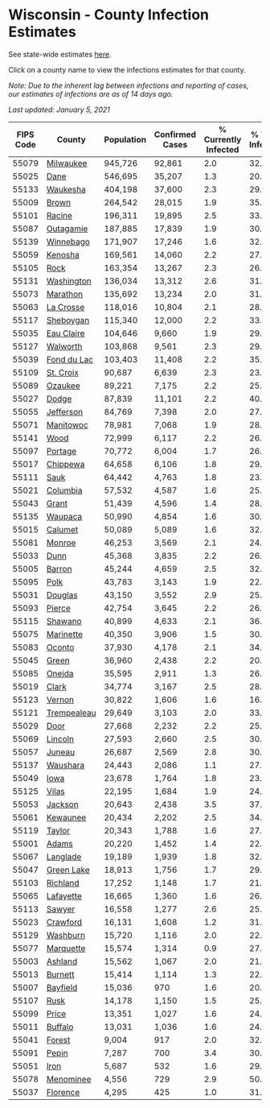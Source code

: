 # Wisconsin - County Infection Estimates

See state-wide estimates [here](/infections/us-wi).

Click on a county name to view the infections estimates for that county.

*Note: Due to the inherent lag between infections and reporting of cases, our estimates of infections are as of 14 days ago.*

*Last updated: January 5, 2021*

|   FIPS Code |                     County |   Population |   Confirmed Cases |   % Currently Infected |   % Total Infected |
|-------------|----------------------------|--------------|-------------------|------------------------|--------------------|
|       55079 |     [Milwaukee](milwaukee) |      945,726 |            92,861 |                    2.0 |               32.6 |
|       55025 |               [Dane](dane) |      546,695 |            35,207 |                    1.3 |               20.6 |
|       55133 |       [Waukesha](waukesha) |      404,198 |            37,600 |                    2.3 |               29.7 |
|       55009 |             [Brown](brown) |      264,542 |            28,015 |                    1.9 |               35.3 |
|       55101 |           [Racine](racine) |      196,311 |            19,895 |                    2.5 |               33.0 |
|       55087 |     [Outagamie](outagamie) |      187,885 |            17,839 |                    1.9 |               30.2 |
|       55139 |     [Winnebago](winnebago) |      171,907 |            17,246 |                    1.6 |               32.2 |
|       55059 |         [Kenosha](kenosha) |      169,561 |            14,060 |                    2.2 |               27.3 |
|       55105 |               [Rock](rock) |      163,354 |            13,267 |                    2.3 |               26.1 |
|       55131 |   [Washington](washington) |      136,034 |            13,312 |                    2.6 |               31.2 |
|       55073 |       [Marathon](marathon) |      135,692 |            13,234 |                    2.0 |               31.0 |
|       55063 |     [La Crosse](la-crosse) |      118,016 |            10,804 |                    2.1 |               28.8 |
|       55117 |     [Sheboygan](sheboygan) |      115,340 |            12,000 |                    2.2 |               33.2 |
|       55035 |   [Eau Claire](eau-claire) |      104,646 |             9,660 |                    1.9 |               29.2 |
|       55127 |       [Walworth](walworth) |      103,868 |             9,561 |                    2.3 |               29.6 |
|       55039 | [Fond du Lac](fond-du-lac) |      103,403 |            11,408 |                    2.2 |               35.2 |
|       55109 |     [St. Croix](st.-croix) |       90,687 |             6,639 |                    2.3 |               23.1 |
|       55089 |         [Ozaukee](ozaukee) |       89,221 |             7,175 |                    2.2 |               25.9 |
|       55027 |             [Dodge](dodge) |       87,839 |            11,101 |                    2.2 |               40.5 |
|       55055 |     [Jefferson](jefferson) |       84,769 |             7,398 |                    2.0 |               27.6 |
|       55071 |     [Manitowoc](manitowoc) |       78,981 |             7,068 |                    1.9 |               28.3 |
|       55141 |               [Wood](wood) |       72,999 |             6,117 |                    2.2 |               26.3 |
|       55097 |         [Portage](portage) |       70,772 |             6,004 |                    1.7 |               26.9 |
|       55017 |       [Chippewa](chippewa) |       64,658 |             6,106 |                    1.8 |               29.9 |
|       55111 |               [Sauk](sauk) |       64,442 |             4,763 |                    1.8 |               23.6 |
|       55021 |       [Columbia](columbia) |       57,532 |             4,587 |                    1.6 |               25.4 |
|       55043 |             [Grant](grant) |       51,439 |             4,596 |                    1.4 |               28.7 |
|       55135 |         [Waupaca](waupaca) |       50,990 |             4,854 |                    1.6 |               30.3 |
|       55015 |         [Calumet](calumet) |       50,089 |             5,089 |                    1.6 |               32.4 |
|       55081 |           [Monroe](monroe) |       46,253 |             3,569 |                    2.1 |               24.4 |
|       55033 |               [Dunn](dunn) |       45,368 |             3,835 |                    2.2 |               26.7 |
|       55005 |           [Barron](barron) |       45,244 |             4,659 |                    2.5 |               32.5 |
|       55095 |               [Polk](polk) |       43,783 |             3,143 |                    1.9 |               22.4 |
|       55031 |         [Douglas](douglas) |       43,150 |             3,552 |                    2.9 |               25.8 |
|       55093 |           [Pierce](pierce) |       42,754 |             3,645 |                    2.2 |               26.9 |
|       55115 |         [Shawano](shawano) |       40,899 |             4,633 |                    2.1 |               36.2 |
|       55075 |     [Marinette](marinette) |       40,350 |             3,906 |                    1.5 |               30.9 |
|       55083 |           [Oconto](oconto) |       37,930 |             4,178 |                    2.1 |               34.9 |
|       55045 |             [Green](green) |       36,960 |             2,438 |                    2.2 |               20.9 |
|       55085 |           [Oneida](oneida) |       35,595 |             2,911 |                    1.3 |               26.0 |
|       55019 |             [Clark](clark) |       34,774 |             3,167 |                    2.5 |               28.8 |
|       55123 |           [Vernon](vernon) |       30,822 |             1,606 |                    1.6 |               16.3 |
|       55121 | [Trempealeau](trempealeau) |       29,649 |             3,103 |                    2.0 |               33.0 |
|       55029 |               [Door](door) |       27,668 |             2,232 |                    2.2 |               25.6 |
|       55069 |         [Lincoln](lincoln) |       27,593 |             2,660 |                    2.5 |               30.3 |
|       55057 |           [Juneau](juneau) |       26,687 |             2,569 |                    2.8 |               30.3 |
|       55137 |       [Waushara](waushara) |       24,443 |             2,086 |                    1.1 |               27.4 |
|       55049 |               [Iowa](iowa) |       23,678 |             1,764 |                    1.8 |               23.6 |
|       55125 |             [Vilas](vilas) |       22,195 |             1,684 |                    1.9 |               24.1 |
|       55053 |         [Jackson](jackson) |       20,643 |             2,438 |                    3.5 |               37.5 |
|       55061 |       [Kewaunee](kewaunee) |       20,434 |             2,202 |                    2.5 |               34.5 |
|       55119 |           [Taylor](taylor) |       20,343 |             1,788 |                    1.6 |               27.8 |
|       55001 |             [Adams](adams) |       20,220 |             1,452 |                    1.4 |               22.7 |
|       55067 |       [Langlade](langlade) |       19,189 |             1,939 |                    1.8 |               32.4 |
|       55047 |   [Green Lake](green-lake) |       18,913 |             1,756 |                    1.7 |               29.7 |
|       55103 |       [Richland](richland) |       17,252 |             1,148 |                    1.7 |               21.2 |
|       55065 |     [Lafayette](lafayette) |       16,665 |             1,360 |                    1.6 |               26.2 |
|       55113 |           [Sawyer](sawyer) |       16,558 |             1,277 |                    2.6 |               25.2 |
|       55023 |       [Crawford](crawford) |       16,131 |             1,608 |                    1.2 |               31.7 |
|       55129 |       [Washburn](washburn) |       15,720 |             1,116 |                    2.0 |               22.2 |
|       55077 |     [Marquette](marquette) |       15,574 |             1,314 |                    0.9 |               27.2 |
|       55003 |         [Ashland](ashland) |       15,562 |             1,067 |                    2.0 |               21.6 |
|       55013 |         [Burnett](burnett) |       15,414 |             1,114 |                    1.3 |               22.7 |
|       55007 |       [Bayfield](bayfield) |       15,036 |               970 |                    1.6 |               20.5 |
|       55107 |               [Rusk](rusk) |       14,178 |             1,150 |                    1.5 |               25.8 |
|       55099 |             [Price](price) |       13,351 |             1,027 |                    1.6 |               24.3 |
|       55011 |         [Buffalo](buffalo) |       13,031 |             1,036 |                    1.6 |               24.9 |
|       55041 |           [Forest](forest) |        9,004 |               917 |                    2.0 |               32.6 |
|       55091 |             [Pepin](pepin) |        7,287 |               700 |                    3.4 |               30.3 |
|       55051 |               [Iron](iron) |        5,687 |               532 |                    1.6 |               29.9 |
|       55078 |     [Menominee](menominee) |        4,556 |               729 |                    2.9 |               50.7 |
|       55037 |       [Florence](florence) |        4,295 |               425 |                    1.0 |               31.9 |